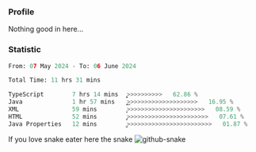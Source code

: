 ### Profile 

Nothing good in here...

### Statistic
<!--START_SECTION:waka-->

```python
From: 07 May 2024 - To: 06 June 2024

Total Time: 11 hrs 31 mins

TypeScript        7 hrs 14 mins   ͎͎͎͎͎͎͎͎͎͎͎͎͎͎͎>>>>>>>>>>   62.86 %
Java              1 hr 57 mins    ͎͎͎͎͜>>>>>>>>>>>>>>>>>>>>   16.95 %
XML               59 mins         ͎͎͕>>>>>>>>>>>>>>>>>>>>>>   08.59 %
HTML              52 mins         ̡͎>>>>>>>>>>>>>>>>>>>>>>>   07.61 %
Java Properties   12 mins         ͚>>>>>>>>>>>>>>>>>>>>>>>>   01.87 %
```

<!--END_SECTION:waka-->

If you love snake eater here the snake 
<picture>
  <source media="(prefers-color-scheme: dark)" srcset="https://github.com/pradana4648/pradana4648/blob/c0566a83ca6ea5f2e46bab00e717c4c82b4b5c4c/github-contribution-grid-snake-dark.svg" />
  <source media="(prefers-color-scheme: light)" srcset="https://github.com/pradana4648/pradana4648/blob/c0566a83ca6ea5f2e46bab00e717c4c82b4b5c4c/github-contribution-grid-snake.svg" />
  <img alt="github-snake" src="https://github.com/pradana4648/pradana4648/blob/c0566a83ca6ea5f2e46bab00e717c4c82b4b5c4c/github-contribution-grid-snake.svg" />
</picture>
